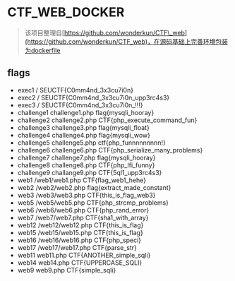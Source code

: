 # CTF\_WEB\_DOCKER

> 该项目整理自[https://github.com/wonderkun/CTF\_web](https://github.com/wonderkun/CTF_web)，在源码基础上完善环境包装为dockerfile



## flags

* exec1 / SEUCTF{C0mm4nd\_3x3cu7i0n}
* exec2 / SEUCTF{C0mm4nd\_3x3cu7i0n\_upp3rc4s3}
* exec3 / SEUCTF{C0mm4nd\_3x3cu7i0n\_!!!}
* challenge1 challenge1.php flag{mysqli\_hooray}
* challenge2 challenge2.php CTF{php\_execute\_command\_fun}
* challenge3 challenge3.php flag{mysqli\_float}
* challenge4 challenge4.php flag{mysqli\_wow}
* challenge5 challenge5.php ctf{php\_funnnnnnnnn!}
* challenge6 challenge6.php CTF{php\_serialize\_many\_problems}
* challenge7 challenge7.php flag{mysqli\_hooray}
* challenge8 challenge8.php CTF{php\_lfi\_funny}
* challenge9 challange9.php CTF{5ql1\_upp3rc4s3}
* web1 /web1/web1.php CTF{flag\_web1\_hehe}
* web2 /web2/web2.php flag{extract\_made\_constant}
* web3 /web3/web3.php CTF{this\_is\_flag\_web3}
* web5 /web5/web5.php CTF{php\_strcmp\_problems}
* web6 /web6/web6.php CTF{php\_rand\_error}
* web7 /web7/web7.php CTF{sha1\_with\_array}
* web12 /web12/web12.php CTF{this\_is\_flag}
* web15 /web15/web15.php CTF{this\_is\_flag}
* web16 /web16/web16.php CTF{php\_speci}
* web17 /web17/web17.php CTF{parse\_str}
* web11 web11.php CTF{ANOTHER\_simple\_sqli}
* web14 web14.php CTF{UPPERCASE\_SQLI}
* web9 web9.php CTF{simple\_sqli}

